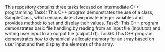 This repository contains three tasks focused on Intermediate C++ programming 
Task4:
This C++ program demonstrates the use of a class, SampleClass, which encapsulates two private integer variables and provides methods to set and display their values.
Task5:
This C++ program demonstrates basic file handling by reading from an input file (input.txt) and writing user input to an output file (output.txt).
Task6:
This C++ program demonstrates how to dynamically allocate memory for an array based on user input and then display the elements of the array.
